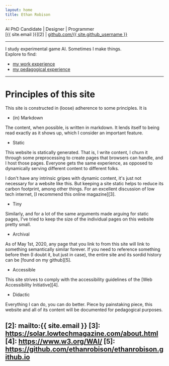 ```yaml
---
layout: home
title: Ethan Robison
---
```


AI PhD Candidate \| Designer \| Programmer<br>
[{{ site.email }}][2] | 
[github.com/{{ site.github_username }}][1]

---

I study experimental game AI. Sometimes I make things.<br>
Explore to find:

<!-- - [my blog](/posts) -->
- [my work experience](/professional)
- [my pedagogical experience](/teaching)
<!-- - [research](/research) -->

---

# Principles of this site

This site is constructed in (loose) adherence to some principles. It is

- (in) Markdown

The content, when possible, is written in markdown. It lends itself to
being read exactly as it shows up, which I consider an important
feature.

- Static

This website is statically generated. That is, I write content, I churn
it through some preprocessing to create pages that browsers can handle,
and I host those pages. Everyone gets the same experience, as opposed to
dynamically serving different content to different folks.

I don't have any intrinsic gripes with dynamic content, it's just not
necessary for a website like this. But keeping a site static helps to
reduce its carbon footprint, among other things. For an excellent
discussion of low tech internet, [I recommend this online
magazine][3].

- Tiny

Similarly, and for a lot of the same arguments made arguing for static
pages, I've tried to keep the size of the individual pages on this
website pretty small. 

- Archival

As of May 1st, 2020, any page that you link to from this site will link
to something semantically similar forever. If you need to reference
something before then (I doubt it, but just in case), the entire site
and its sordid history can be [found on my github][5].

- Accessible

This site strives to comply with the accessibility guidelines
of the [Web Accessibility Initiative][4].

- Didactic

Everything I can do, you can do better. Piece by painstaking piece, this
website and all of its content will be documented for pedagogical
purposes.

[1]: https://github.com/{{site.github_username}}/
[2]: mailto:{{ site.email }}
[3]: https://solar.lowtechmagazine.com/about.html
[4]: https://www.w3.org/WAI/
[5]: https://github.com/ethanrobison/ethanrobison.github.io
---
